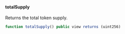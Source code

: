 #### totalSupply

Returns the total token supply.

``` js
function totalSupply() public view returns (uint256)
```